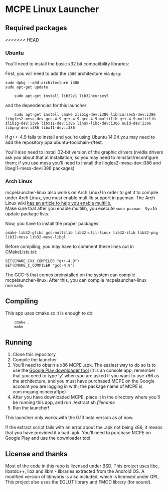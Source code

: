 MCPE Linux Launcher
===================

## Required packages
<<<<<<< HEAD


### Ubuntu
You'll need to install the basic x32 bit compatibility libraries:

First, you will need to add the `i386` architecture via `dpkg`:

```
sudo dpkg --add-architecture i386
sudo apt-get update
```

```
    sudo apt-get install lib32z1 lib32ncurses5
```

and the dependencies for this launcher:

```
    sudo apt-get install cmake zlib1g-dev:i386 libncurses5-dev:i386 libgles2-mesa-dev gcc-4.9 g++-4.9 gcc-4.9-multilib g++-4.9-multilib zlib1g-dev:i386 libx11-dev:i386 linux-libc-dev:i386 uuid-dev:i386 libpng-dev:i386 libx11-dev:i386
```

If g++-4.9 fails to install and you're using Ubuntu 14.04 you may need to add the repository ppa:ubuntu-toolchain-r/test.

You'll also need to install 32-bit version of the graphic drivers (nvidia drivers ask you about that at installation, so you may need to reinstall/reconfigure them; if you use mesa you'll need to install the libgles2-mesa-dev:i386 and libegl1-mesa-dev:i386 packages)

### Arch Linux
mcpelauncher-linux also works on Arch Linux!
In order to get it to compile under Arch Linux, you must enable multilib support
in pacman.
The Arch Linux wiki [has an article to help you enable multilib.](https://wiki.archlinux.org/index.php/Multilib)  
Make sure that after you enable multilib, you execute `sudo pacman -Syu` to update package lists.

Now, you have to install the proper packages:
```
cmake lib32-glibc gcc-multilib lib32-util-linux lib32-zlib lib32-png lib32-mesa lib32-mesa-libgl
```

Before compiling, you may have to comment these lines out in CMakeLists.txt:
```
SET(CMAKE_CXX_COMPILER "g++-4.9")
SET(CMAKE_C_COMPILER "gcc-4.9")
```
The GCC-5 that comes preinstalled on the system can compile mcpelauncher-linux.
After this, you can compile mcpelauncher-linux normally.

## Compiling
This app uses cmake so it is enough to do:

```
    cmake .
    make
```

## Running
1. Clone this repository
2. Compile the launcher
3. You'll need to obtain a x86 MCPE .apk. The easiest way to do so is to use the
[Google Play downloader tool](https://github.com/MCMrARM/google_play_downloader) (it is an console app; remember that
you need to type 'y' when you are asked if you want to use x86 as the architecture, and you must have purchased MCPE
on the Google account you are logging in with; the package name of MCPE is com.mojang.minecraftpe)
4. After you have downloaded MCPE, place it in the directory where you'll be running this app, and run ./extract.sh _filename_
5. Run the launcher!

This launcher only works with the 0.13 beta version as of now.

If the extract script fails with an error about the .apk not being x86, it means that you have provided it a bad .apk.
You'll need to purchase MCPE on Google Play and use the downloader tool.

## License and thanks
Most of the code in this repo is licensed under BSD. This project uses libc, libstdc++, libz and libm - libraries
extracted from the Android OS. A modified version of libhybris is also included, which is licensed under GPL. This project
also uses the EGLUT library and FMOD library (for sound).

